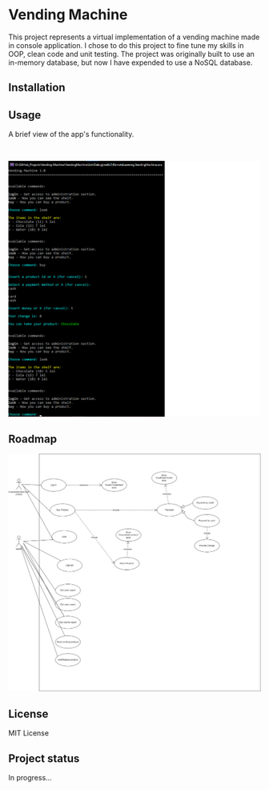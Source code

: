 # Vending Machine 

This project represents a virtual implementation of a vending machine made in console application. I chose to do this project to fine tune my skills in OOP, clean code and unit testing. The project was originally built to use an in-memory database, but now I have expended to use a NoSQL database.

## Installation


## Usage
A brief view of the app's functionality.

<br>

![Example Image](https://github.com/SpaceWK/Vending-Machine/blob/main/Utilities/ApplicationPreview.png)

## Roadmap
![Example Image](https://github.com/SpaceWK/Vending-Machine/blob/main/Utilities/UseCaseDiagram.jpg)

## License
MIT License

## Project status
In progress...
